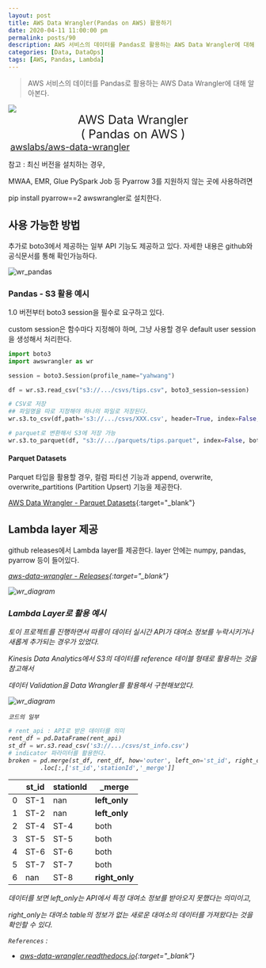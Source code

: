 ```yaml
---
layout: post
title: AWS Data Wrangler(Pandas on AWS) 활용하기
date: 2020-04-11 11:00:00 pm
permalink: posts/90
description: AWS 서비스의 데이터를 Pandas로 활용하는 AWS Data Wrangler에 대해 알아본다.
categories: [Data, DataOps]
tags: [AWS, Pandas, Lambda]
---
```


> AWS 서비스의 데이터를 Pandas로 활용하는 AWS Data Wrangler에 대해 알아본다.

<img src="https://raw.githubusercontent.com/awslabs/aws-data-wrangler/1.0.0/docs/source/_static/logo_transparent_small.png">
<div style="text-align:center;font-size:x-large;">AWS Data Wrangler</div>
<div style="text-align:center;font-size:x-large;">( Pandas on AWS )</div>


<div><i class="fa fa-github fa-lg" aria-hidden="true"></i> &nbsp;<a href="https://github.com/awslabs/aws-data-wrangler" target="_blank" style="font-size:1.3em">awslabs/aws-data-wrangler</a></div>

참고 : 최신 버전을 설치하는 경우,  

MWAA, EMR, Glue PySpark Job 등 Pyarrow 3를 지원하지 않는 곳에 사용하려면

pip install pyarrow==2 awswrangler로 설치한다.

## 사용 가능한 방법

추가로 boto3에서 제공하는 일부 API 기능도 제공하고 있다. 자세한 내용은 github와 공식문서를 통해 확인가능하다.

![wr_pandas]({{site.baseurl}}/assets/img/dataops/wr_pandas.png)

### Pandas - S3 활용 예시

1.0 버전부터 boto3 session을 필수로 요구하고 있다. 

custom session은 함수마다 지정해야 하며, 그냥 사용할 경우 default user session을 생성해서 처리한다.

``` python
import boto3
import awswrangler as wr

session = boto3.Session(profile_name="yahwang")

df = wr.s3.read_csv("s3://.../csvs/tips.csv", boto3_session=session)

# CSV로 저장
## 파일명을 따로 지정해야 하나의 파일로 저장된다.
wr.s3.to_csv(df,path='s3://.../csvs/XXX.csv', header=True, index=False, boto3_session=session)

# parquet로 변환해서 S3에 저장 가능 
wr.s3.to_parquet(df, "s3://.../parquets/tips.parquet", index=False, boto3_session=session)
```

#### Parquet Datasets

Parquet 타입을 활용할 경우, 컬럼 파티션 기능과 append, overwrite, overwrite_partitions (Partition Upsert) 기능을 제공한다.

[AWS Data Wrangler - Parquet Datasets](https://github.com/awslabs/aws-data-wrangler/blob/1.0.0/tutorials/04%20-%20Parquet%20Datasets.ipynb){:target="_blank"} 

## Lambda layer 제공

github releases에서 Lambda layer를 제공한다. layer 안에는 numpy, pandas, pyarrow 등이 들어있다.

<i class="fa fa-github fa-sm" aria-hidden="true"> [aws-data-wrangler - Releases](https://github.com/awslabs/aws-data-wrangler/releases){:target="_blank"} 


![wr_diagram]({{site.baseurl}}/assets/img/dataops/wr_lambda.png)

### Lambda Layer로 활용 예시

토이 프로젝트를 진행하면서 따릉이 데이터 실시간 API가 대여소 정보를 누락시키거나 새롭게 추가되는 경우가 있었다.

Kinesis Data Analytics에서 S3의 데이터를 reference 테이블 형태로 활용하는 것을 참고해서

데이터 Validation을 Data Wrangler를 활용해서 구현해보았다.

![wr_diagram]({{site.baseurl}}/assets/img/dataops/wr_diagram.png)

    코드의 일부

``` python
# rent_api : API로 받은 데이터를 의미
rent_df = pd.DataFrame(rent_api)
st_df = wr.s3.read_csv('s3://.../csvs/st_info.csv')
# indicator 파라미터를 활용한다.
broken = pd.merge(st_df, rent_df, how='outer', left_on='st_id', right_on='stationId', indicator=True) \
         .loc[:,['st_id','stationId','_merge']]
```

|    | st_id   | stationId   | _merge     |
|---|--------|------------|-----------|
|  0 | ST-1    | nan         | **left_only**  |
|  1 | ST-2    | nan         | **left_only**  |
|  2 | ST-4    | ST-4        | both       |
|  3 | ST-5    | ST-5        | both       |
|  4 | ST-6    | ST-6        | both       |
|  5 | ST-7    | ST-7        | both       |
|  6 | nan     | ST-8        | **right_only** |

데이터를 보면 left_only는 API에서 특정 대여소 정보를 받아오지 못했다는 의미이고,

right_only는 대여소 table의 정보가 없는 새로운 대여소의 데이터를 가져왔다는 것을 확인할 수 있다.

`References` : 

* [aws-data-wrangler.readthedocs.io](https://aws-data-wrangler.readthedocs.io/){:target="_blank"}




